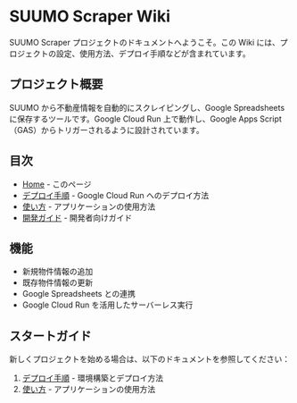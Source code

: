 # SUUMO Scraper Wiki

SUUMO Scraper プロジェクトのドキュメントへようこそ。この Wiki には、プロジェクトの設定、使用方法、デプロイ手順などが含まれています。

## プロジェクト概要

SUUMO から不動産情報を自動的にスクレイピングし、Google Spreadsheets に保存するツールです。Google Cloud Run 上で動作し、Google Apps Script（GAS）からトリガーされるように設計されています。

## 目次

- [Home](Home.md) - このページ
- [デプロイ手順](Google-Cloud-Run-デプロイ手順.md) - Google Cloud Run へのデプロイ方法
- [使い方](Usage.md) - アプリケーションの使用方法
- [開発ガイド](Development.md) - 開発者向けガイド

## 機能

- 新規物件情報の追加
- 既存物件情報の更新
- Google Spreadsheets との連携
- Google Cloud Run を活用したサーバーレス実行

## スタートガイド

新しくプロジェクトを始める場合は、以下のドキュメントを参照してください：

1. [デプロイ手順](Google-Cloud-Run-デプロイ手順.md) - 環境構築とデプロイ方法
2. [使い方](Usage.md) - アプリケーションの使用方法
